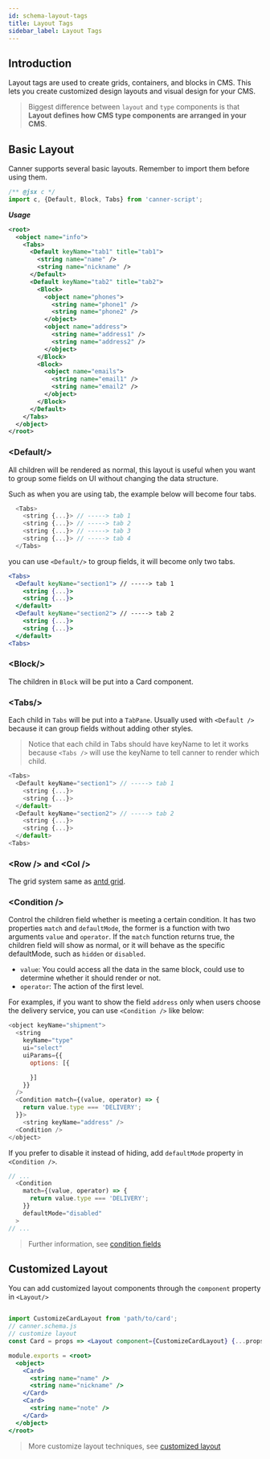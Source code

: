 ```yaml
---
id: schema-layout-tags
title: Layout Tags
sidebar_label: Layout Tags
---
```


## Introduction

Layout tags are used to create grids, containers, and blocks in CMS. This lets you create customized design layouts and visual design for your CMS.

> Biggest difference between `layout` and `type` components is that **Layout defines how CMS type components are arranged in your CMS**.

## Basic Layout

Canner supports several basic layouts. Remember to import them before using them.

```jsx
/** @jsx c */
import c, {Default, Block, Tabs} from 'canner-script';
```

***Usage***
```xml
<root>
  <object name="info">
    <Tabs>
      <Default keyName="tab1" title="tab1">
        <string name="name" />
        <string name="nickname" />
      </Default>
      <Default keyName="tab2" title="tab2">
        <Block>
          <object name="phones">
            <string name="phone1" />
            <string name="phone2" />
          </object>
          <object name="address">
            <string name="address1" />
            <string name="address2" />
          </object>
        </Block>
        <Block>
          <object name="emails">
            <string name="email1" />
            <string name="email2" />
          </object>
        </Block>
      </Default>
    </Tabs>
  </object>
</root>
```

### &lt;Default/&gt;

All children will be rendered as normal, this layout is useful when you want to group some fields on UI without changing the data structure.

Such as when you are using tab, the example below will become four tabs.

```js
  <Tabs>
    <string {...}> // -----> tab 1
    <string {...}> // -----> tab 2
    <string {...}> // -----> tab 3
    <string {...}> // -----> tab 4
  </Tabs>
```

you can use `<Default/>` to group fields, it will become only two tabs.

```jsx
<Tabs>
  <Default keyName="section1"> // -----> tab 1
    <string {...}>
    <string {...}>
  </default>
  <Default keyName="section2"> // -----> tab 2
    <string {...}>
    <string {...}>
  </default>
<Tabs>
```

### &lt;Block/&gt;

The children in `Block` will be put into a Card component.

### &lt;Tabs/&gt;

Each child in `Tabs` will be put into a `TabPane`. Usually used with `<Default />` because it can group fields without adding other styles. 

> Notice that each child in Tabs should have keyName to let it works because `<Tabs />` will use the keyName to tell canner to render which child.

```js
<Tabs>
  <Default keyName="section1"> // -----> tab 1
    <string {...}>
    <string {...}>
  </default>
  <Default keyName="section2"> // -----> tab 2
    <string {...}>
    <string {...}>
  </default>
<Tabs>
```

### &lt;Row /&gt; and &lt;Col /&gt;

The grid system same as [antd grid](https://ant.design/components/grid/).

### &lt;Condition /&gt;

Control the children field whether is meeting a certain condition. It has two properties `match` and `defaultMode`, the former is a function with two arguments `value` and `operator`. If the `match` function returns true, the children field will show as normal, or it will behave as the specific defaultMode, such as `hidden` or `disabled`.

- `value`: You could access all the data in the same block, could use to determine whether it should render or not.
- `operator`: The action of the first level.

For examples, if you want to show the field `address` only when users choose the delivery service, you can use `<Condition />` like below:

```js
<object keyName="shipment">
  <string
    keyName="type"
    ui="select"
    uiParams={{
      options: [{

      }]
    }}
  />
  <Condition match={(value, operator) => {
    return value.type === 'DELIVERY';
  }}>
    <string keyName="address" />
  <Condition />
</object>
```

If you prefer to disable it instead of hiding, add `defaultMode` property in `<Condition />`.

```js
// ...
  <Condition
    match={(value, operator) => {
      return value.type === 'DELIVERY';
    }}
    defaultMode="disabled"
  >
// ...
```


> Further information, see [condition fields](guides-condition-fields.md)

## Customized Layout

You can add customized layout components through the `component` property in `<Layout/>`

```jsx

import CustomizeCardLayout from 'path/to/card';
// canner.schema.js
// customize layout 
const Card = props => <Layout component={CustomizeCardLayout} {...props} />;

module.exports = <root>
  <object>
    <Card>
      <string name="name" />
      <string name="nickname" />
    </Card>
    <Card>
      <string name="note" />
    </Card>
  </object>
</root>
```

> More customize layout techniques, see [customized layout](guides-customized-layout.md)
 